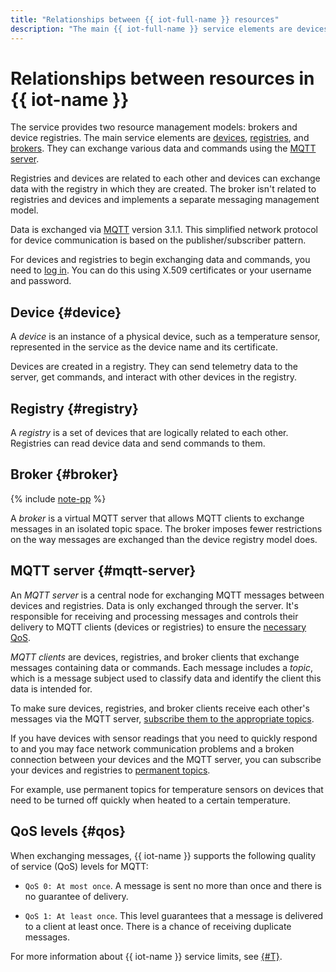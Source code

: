 ```yaml
---
title: "Relationships between {{ iot-full-name }} resources"
description: "The main {{ iot-full-name }} service elements are devices, registries, and brokers. They can exchange various data and commands using the MQTT server. Data is exchanged via MQTT version 3.1.1. This simplified network protocol for device communication is based on the publisher/subscriber pattern."
---
```


# Relationships between resources in {{ iot-name }}

The service provides two resource management models: brokers and device registries. The main service elements are [devices](index.md#device), [registries](index.md#registry), and [brokers](index.md#broker). They can exchange various data and commands using the [MQTT server](index.md#mqtt-server).

Registries and devices are related to each other and devices can exchange data with the registry in which they are created. The broker isn't related to registries and devices and implements a separate messaging management model.

Data is exchanged via [MQTT](https://mqtt.org) version 3.1.1. This simplified network protocol for device communication is based on the publisher/subscriber pattern.

For devices and registries to begin exchanging data and commands, you need to [log in](../concepts/authorization.md). You can do this using X.509 certificates or your username and password.

## Device {#device}

A _device_ is an instance of a physical device, such as a temperature sensor, represented in the service as the device name and its certificate.

Devices are created in a registry. They can send telemetry data to the server, get commands, and interact with other devices in the registry.

## Registry {#registry}

A _registry_ is a set of devices that are logically related to each other. Registries can read device data and send commands to them.

## Broker {#broker}

{% include [note-pp](../../_includes/iot-core/note-pp.md) %}

A _broker_ is a virtual MQTT server that allows MQTT clients to exchange messages in an isolated topic space. The broker imposes fewer restrictions on the way messages are exchanged than the device registry model does.

## MQTT server {#mqtt-server}

An _MQTT server_ is a central node for exchanging MQTT messages between devices and registries. Data is only exchanged through the server. It's responsible for receiving and processing messages and controls their delivery to MQTT clients (devices or registries) to ensure the [necessary QoS](#qos).

_MQTT clients_ are devices, registries, and broker clients that exchange messages containing data or commands. Each message includes a _topic_, which is a message subject used to classify data and identify the client this data is intended for.

To make sure devices, registries, and broker clients receive each other's messages via the MQTT server, [subscribe them to the appropriate topics](../operations/subscribe.md).

If you have devices with sensor readings that you need to quickly respond to and you may face network communication problems and a broken connection between your devices and the MQTT server, you can subscribe your devices and registries to [permanent topics](./topic/index.md).

For example, use permanent topics for temperature sensors on devices that need to be turned off quickly when heated to a certain temperature.

## QoS levels {#qos}

When exchanging messages, {{ iot-name }} supports the following quality of service (QoS) levels for MQTT:

* `QoS 0: At most once`. A message is sent no more than once and there is no guarantee of delivery.

* `QoS 1: At least once`. This level guarantees that a message is delivered to a client at least once. There is a chance of receiving duplicate messages.

For more information about {{ iot-name }} service limits, see [{#T}](limits.md).